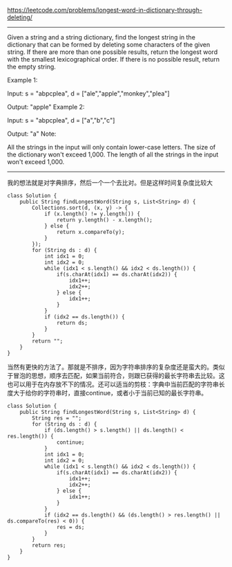 https://leetcode.com/problems/longest-word-in-dictionary-through-deleting/

---

Given a string and a string dictionary, find the longest string in the dictionary that can be formed by deleting some characters of the given string. If there are more than one possible results, return the longest word with the smallest lexicographical order. If there is no possible result, return the empty string.

Example 1:

Input:
s = "abpcplea", d = ["ale","apple","monkey","plea"]

Output: 
"apple"
Example 2:

Input:
s = "abpcplea", d = ["a","b","c"]

Output: 
"a"
Note:

All the strings in the input will only contain lower-case letters.
The size of the dictionary won't exceed 1,000.
The length of all the strings in the input won't exceed 1,000.

---

我的想法就是对字典排序，然后一个一个去比对。但是这样时间复杂度比较大
```
class Solution {
    public String findLongestWord(String s, List<String> d) {
        Collections.sort(d, (x, y) -> {
            if (x.length() != y.length()) {
                return y.length() - x.length();
            } else {
                return x.compareTo(y);
            }
        });
        for (String ds : d) {
            int idx1 = 0;
            int idx2 = 0;
            while (idx1 < s.length() && idx2 < ds.length()) {
                if(s.charAt(idx1) == ds.charAt(idx2)) {
                    idx1++;
                    idx2++;
                } else {
                    idx1++;
                }
            }
            if (idx2 == ds.length()) {
                return ds;
            }
        }
        return "";
    }
}
```

当然有更快的方法了。那就是不排序，因为字符串排序的复杂度还是蛮大的。类似于冒泡的思想，顺序去匹配，如果当前符合，则跟已获得的最长字符串去比较。这也可以用于在内存放不下的情况。还可以适当的剪枝：字典中当前匹配的字符串长度大于给你的字符串时，直接continue，或者小于当前已知的最长字符串。

```
class Solution {
    public String findLongestWord(String s, List<String> d) {
        String res = "";
        for (String ds : d) {
            if (ds.length() > s.length() || ds.length() < res.length()) {
                continue;
            }
            int idx1 = 0;
            int idx2 = 0;
            while (idx1 < s.length() && idx2 < ds.length()) {
                if(s.charAt(idx1) == ds.charAt(idx2)) {
                    idx1++;
                    idx2++;
                } else {
                    idx1++;
                }
            }
            if (idx2 == ds.length() && (ds.length() > res.length() || ds.compareTo(res) < 0)) {
                res = ds;
            }
        }
        return res;
    }
}
```

